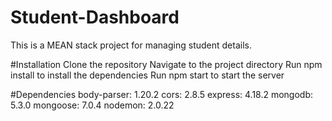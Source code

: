 # Student-Dashboard
This is a MEAN stack project for managing student details.

#Installation
Clone the repository
Navigate to the project directory
Run npm install to install the dependencies
Run npm start to start the server


#Dependencies
body-parser: 1.20.2
cors: 2.8.5
express: 4.18.2
mongodb: 5.3.0
mongoose: 7.0.4
nodemon: 2.0.22
